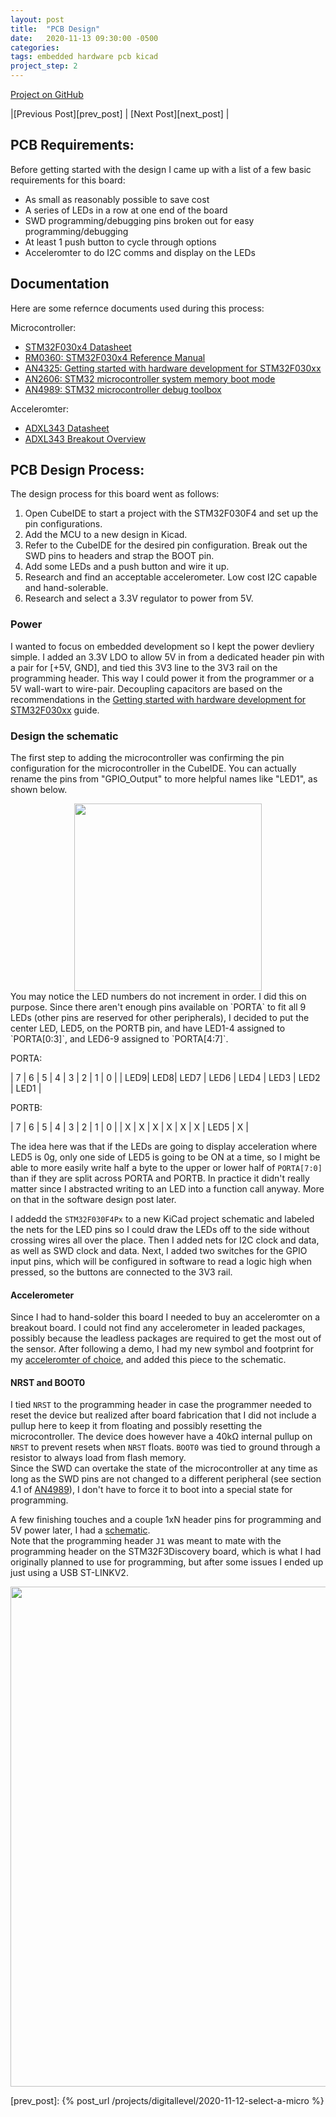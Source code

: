 ```yaml
---
layout: post
title:  "PCB Design"
date:   2020-11-13 09:30:00 -0500
categories: 
tags: embedded hardware pcb kicad
project_step: 2
---
```


[Project on GitHub](https://github.com/christopherdean11/DigitalLevel)  

|[Previous Post][prev_post] | [Next Post][next_post] |

 <!--- START OF CONTENT --->

## PCB Requirements:
Before getting started with the design I came up with a list of a few basic requirements for this board:
- As small as reasonably possible to save cost
- A series of LEDs in a row at one end of the board
- SWD programming/debugging pins broken out for easy programming/debugging
- At least 1 push button to cycle through options
- Acceleromter to do I2C comms and display on the LEDs

## Documentation
Here are some refernce documents used during this process:   

Microcontroller:  
- [STM32F030x4 Datasheet][hw_datasheet]
- [RM0360: STM32F030x4 Reference Manual][hw_ref_man]
- [AN4325: Getting started with hardware development for STM32F030xx][hw_dev_doc]
- [AN2606: STM32 microcontroller system memory boot mode][hw_boot_opts]
- [AN4989: STM32 microcontroller debug toolbox][hw_debug_ref]  

Acceleromter:  
- [ADXL343 Datasheet][accel_ds]
- [ADXL343 Breakout Overview][accel_breakout_overview]

##  PCB Design Process:
The design process for this board went as follows:
1.  Open CubeIDE to start a project with the STM32F030F4 and set up the pin configurations.
1.  Add the MCU to a new design in Kicad.
1.  Refer to the CubeIDE for the desired pin configuration.  Break out the SWD pins to headers and strap the BOOT pin.
1.  Add some LEDs and a push button and wire it up.
1.  Research and find an acceptable accelerometer.  Low cost I2C capable and hand-solerable.
1.  Research and select a 3.3V regulator to power from 5V.

### Power
I wanted to focus on embedded development so I kept the power devliery simple.  I added an 3.3V LDO to allow 5V in from a dedicated header pin with a pair for [+5V, GND], and tied this 3V3 line to the 3V3 rail on the programming header.  This way I  could power it from the programmer or a 5V wall-wart to wire-pair. Decoupling capacitors are based on the recommendations in the [Getting started with hardware development for STM32F030xx][hw_dev_doc] guide.

### Design the schematic
The first step to adding the microcontroller was confirming the pin configuration for the microcontroller in the CubeIDE.  You can actually rename the pins from "GPIO_Output" to more helpful names like "LED1", as shown below.
<div align="center">
<img src="{{site.url}}/assets/images/CubeMX_NamedPinAssignments.png" height="300">
</div>
You may notice the LED numbers do not increment in order.  I did this on purpose.  Since there aren't enough pins available on `PORTA` to fit all 9 LEDs (other pins are reserved for other peripherals), I decided to put the center LED, LED5, on the PORTB pin, and have LED1-4 assigned to `PORTA[0:3]`, and LED6-9 assigned to `PORTA[4:7]`.  

PORTA:  

| 7 | 6 | 5 | 4 | 3 | 2 | 1 | 0 |
| LED9| LED8| LED7 | LED6 | LED4 | LED3 | LED2 | LED1 |

PORTB:

| 7 | 6 | 5 | 4 | 3 | 2 | 1 | 0 |
| X | X | X | X | X | X | LED5 | X |

The idea here was that if the LEDs are going to display acceleration where LED5 is 0g, only one side of LED5 is going to be ON at a time, so I might be able to more easily write half a byte to the upper or lower half of `PORTA[7:0]` than if they are split across PORTA and PORTB.  In practice it didn't really matter since I abstracted writing to an LED into a function call anyway.  More on that in the software design post later. 


I addedd the `STM32F030F4Px` to a new KiCad project schematic and labeled the nets for the LED pins so I could draw the LEDs off to the side without crossing wires all over the place.  Then I added nets for I2C clock and data, as well as SWD clock and data.  Next, I added two switches for the GPIO input pins, which will be configured in software to read a logic high when pressed, so the buttons are connected to the 3V3 rail. 
 
#### Accelerometer
Since I had to hand-solder this board I needed to buy an acceleromter on a breakout board. I could not find any accelerometer in leaded packages, possibly because the leadless packages are required to get the most out of the sensor.  After following a demo, I had my new symbol and footprint for my [acceleromter of choice][accel], and added this piece to the schematic.

#### NRST and BOOT0
I tied `NRST` to the programming header in case the programmer needed to reset the device but realized after board fabrication that I did not include a pullup here to keep it from floating and possibly resetting the microcontroller. The device does however have a 40k<span>&#8486;</span> <!--Ohm--> internal pullup on `NRST` to prevent resets when `NRST` floats.  `BOOT0` was tied to ground through a resistor to always load from flash memory.  
Since the SWD can overtake the state of the microcontroller at any time as long as the SWD pins are not changed to a different peripheral (see section 4.1 of [AN4989][hw_debug_ref]), I don't have to force it to boot into a special state for programming.  

A few finishing touches and a couple 1xN header pins for programming and 5V power later, I had a [schematic][schematic_pdf_github].  
Note that the programming header `J1` was meant to mate with the programming header on the STM32F3Discovery board, which is what I had originally planned to use for programming, but after some issues I ended up just using a USB ST-LINKV2. 

<div align="center">
<img src="{{site.url}}/assets/images/led_level_pcb.svg" width="800">
</div>


 <!--- END OF CONTENT --->

[prev_post]: {% post_url /projects/digitallevel/2020-11-12-select-a-micro %}

[hw_dev_doc]: https://www.st.com/content/ccc/resource/technical/document/application_note/91/66/2d/8c/f9/b5/47/55/DM00089834.pdf/files/DM00089834.pdf/jcr:content/translations/en.DM00089834.pdf
[hw_boot_opts]:https://www.st.com/content/ccc/resource/technical/document/application_note/b9/9b/16/3a/12/1e/40/0c/CD00167594.pdf/files/CD00167594.pdf/jcr:content/translations/en.CD00167594.pdf
[hw_ref_man]:https://www.st.com/resource/en/reference_manual/dm00091010-stm32f030x4x6x8xc-and-stm32f070x6xb-advanced-armbased-32bit-mcus-stmicroelectronics.pdf
[hw_datasheet]:https://www.st.com/resource/en/datasheet/stm32f030f4.pdf
[accel]:https://www.adafruit.com/product/4097
[hw_debug_ref]:https://www.st.com/resource/en/application_note/dm00354244-stm32-microcontroller-debug-toolbox-stmicroelectronics.pdf
[accel_ds]:https://www.analog.com/media/en/technical-documentation/data-sheets/ADXL343.pdf
[accel_breakout_overview]:https://learn.adafruit.com/adxl343-breakout-learning-guide?view=all
[schematic_pdf_github]:https://github.com/christopherdean11/DigitalLevel/blob/master/DigitalLevelSchematic.pdf